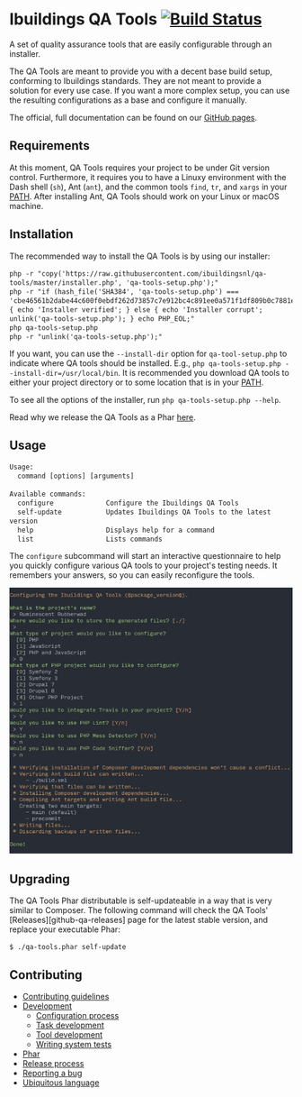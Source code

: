 # Ibuildings QA Tools [![Build Status](https://travis-ci.org/ibuildingsnl/qa-tools.svg?branch=master)](https://travis-ci.org/ibuildingsnl/qa-tools)

A set of quality assurance tools that are easily configurable through an installer.

The QA Tools are meant to provide you with a decent base build setup, conforming to Ibuildings standards. 
They are not meant to provide a solution for every use case. If you want a more complex setup,
you can use the resulting configurations as a base and configure it manually.

The official, full documentation can be found on our [GitHub pages][gh-pages].

[gh-pages]: https://ibuildingsnl.github.io/qa-tools

## Requirements

At this moment, QA Tools requires your project to be under Git version control.
Furthermore, it requires you to have a Linuxy environment with the Dash shell
(`sh`), Ant (`ant`), and the common tools `find`, `tr`, and `xargs` in your
[PATH][path]. After installing Ant, QA Tools should work on your Linux or
macOS machine.

## Installation

The recommended way to install the QA Tools is by using our installer:

```
php -r "copy('https://raw.githubusercontent.com/ibuildingsnl/qa-tools/master/installer.php', 'qa-tools-setup.php');"
php -r "if (hash_file('SHA384', 'qa-tools-setup.php') === 'cbe46561b2dabe44c600f0ebdf262d73857c7e912bc4c891ee0a571f1df809b0c7881ee34ad13e598e606e35ea36c7f5') { echo 'Installer verified'; } else { echo 'Installer corrupt'; unlink('qa-tools-setup.php'); } echo PHP_EOL;"
php qa-tools-setup.php
php -r "unlink('qa-tools-setup.php');"
```

If you want, you can use the `--install-dir` option for `qa-tool-setup.php` to indicate where QA tools
should be installed. E.g., `php qa-tools-setup.php --install-dir=/usr/local/bin`. It is recommended you
download QA tools to either your project directory or to some location that is in your [PATH][path].

To see all the options of the installer, run `php qa-tools-setup.php --help`.

Read why we release the QA Tools as a Phar [here](docs/phar.md).

[path]: https://en.wikipedia.org/wiki/PATH_(variable)

## Usage

```sh-session
Usage:
  command [options] [arguments]

Available commands:
  configure             Configure the Ibuildings QA Tools
  self-update           Updates Ibuildings QA Tools to the latest version
  help                  Displays help for a command
  list                  Lists commands
```

The `configure` subcommand will start an interactive questionnaire to help you
quickly configure various QA tools to your project's testing needs. It remembers
your answers, so you can easily reconfigure the tools.

![The configure command](docs/configure.png)

## Upgrading

The QA Tools Phar distributable is self-updateable in a way that is very similar
to Composer. The following command will check the QA Tools'
[Releases][github-qa-releases] page for the latest stable version, and replace
your executable Phar:

```sh-session
$ ./qa-tools.phar self-update
```

## Contributing

 * [Contributing guidelines](CONTRIBUTING.md)
 * [Development](docs/development.md)
    * [Configuration process](docs/development/configuration-process.md)
    * [Task development](docs/development/task-development.md)
    * [Tool development](docs/development/tool-development.md)
    * [Writing system tests](docs/development/writing-system-tests.md)
 * [Phar](docs/phar.md)
 * [Release process](docs/release-process.md)
 * [Reporting a bug](docs/reporting-a-bug.md)
 * [Ubiquitous language](docs/ubiquitous-language.md)

